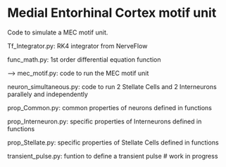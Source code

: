 # Medial Entorhinal Cortex motif unit

Code to simulate a MEC motif unit.

Tf_Integrator.py:	RK4 integrator from NerveFlow

func_math.py:	1st order differential equation function

--> mec_motif.py: code to run the MEC motif unit

neuron_simultaneous.py:	code to run 2 Stellate Cells and 2 Interneurons parallely and independently

prop_Common.py: common properties of neurons defined in functions

prop_Interneuron.py:	specific properties of Interneurons defined in functions

prop_Stellate.py:	specific properties of Stellate Cells defined in functions

transient_pulse.py: funtion to define a transient pulse  # work in progress
